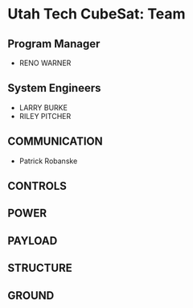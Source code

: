 # Utah Tech CubeSat: Team

## Program Manager
* RENO WARNER
## System Engineers
* LARRY BURKE
* RILEY PITCHER
## COMMUNICATION
* Patrick Robanske
## CONTROLS

## POWER

## PAYLOAD

## STRUCTURE

##  GROUND